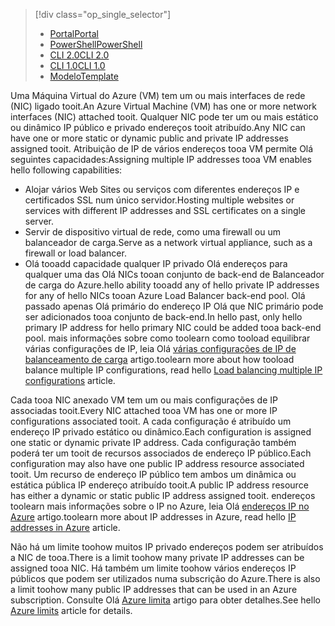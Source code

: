 > [!div class="op_single_selector"]
> * [<span data-ttu-id="c5974-101">Portal</span><span class="sxs-lookup"><span data-stu-id="c5974-101">Portal</span></span>](../articles/virtual-network/virtual-network-multiple-ip-addresses-portal.md)
> * [<span data-ttu-id="c5974-102">PowerShell</span><span class="sxs-lookup"><span data-stu-id="c5974-102">PowerShell</span></span>](../articles/virtual-network/virtual-network-multiple-ip-addresses-powershell.md)
> * [<span data-ttu-id="c5974-103">CLI 2.0</span><span class="sxs-lookup"><span data-stu-id="c5974-103">CLI 2.0</span></span>](../articles/virtual-network/virtual-network-multiple-ip-addresses-cli.md)
> * [<span data-ttu-id="c5974-104">CLI 1.0</span><span class="sxs-lookup"><span data-stu-id="c5974-104">CLI 1.0</span></span>](../articles/virtual-network/virtual-network-multiple-ip-addresses-cli-nodejs.md)
> * [<span data-ttu-id="c5974-105">Modelo</span><span class="sxs-lookup"><span data-stu-id="c5974-105">Template</span></span>](../articles/virtual-network/virtual-network-multiple-ip-addresses-template.md)
>

<span data-ttu-id="c5974-106">Uma Máquina Virtual do Azure (VM) tem um ou mais interfaces de rede (NIC) ligado tooit.</span><span class="sxs-lookup"><span data-stu-id="c5974-106">An Azure Virtual Machine (VM) has one or more network interfaces (NIC) attached tooit.</span></span> <span data-ttu-id="c5974-107">Qualquer NIC pode ter um ou mais estático ou dinâmico IP público e privado endereços tooit atribuído.</span><span class="sxs-lookup"><span data-stu-id="c5974-107">Any NIC can have one or more static or dynamic public and private IP addresses assigned tooit.</span></span> <span data-ttu-id="c5974-108">Atribuição de IP de vários endereços tooa VM permite Olá seguintes capacidades:</span><span class="sxs-lookup"><span data-stu-id="c5974-108">Assigning multiple IP addresses tooa VM enables hello following capabilities:</span></span>

* <span data-ttu-id="c5974-109">Alojar vários Web Sites ou serviços com diferentes endereços IP e certificados SSL num único servidor.</span><span class="sxs-lookup"><span data-stu-id="c5974-109">Hosting multiple websites or services with different IP addresses and SSL certificates on a single server.</span></span>
* <span data-ttu-id="c5974-110">Servir de dispositivo virtual de rede, como uma firewall ou um balanceador de carga.</span><span class="sxs-lookup"><span data-stu-id="c5974-110">Serve as a network virtual appliance, such as a firewall or load balancer.</span></span>
* <span data-ttu-id="c5974-111">Olá tooadd capacidade qualquer IP privado Olá endereços para qualquer uma das Olá NICs tooan conjunto de back-end de Balanceador de carga do Azure.</span><span class="sxs-lookup"><span data-stu-id="c5974-111">hello ability tooadd any of hello private IP addresses for any of hello NICs tooan Azure Load Balancer back-end pool.</span></span> <span data-ttu-id="c5974-112">Olá passado apenas Olá primário do endereço IP Olá que NIC primário pode ser adicionados tooa conjunto de back-end.</span><span class="sxs-lookup"><span data-stu-id="c5974-112">In hello past, only hello primary IP address for hello primary NIC could be added tooa back-end pool.</span></span> <span data-ttu-id="c5974-113">mais informações sobre como toolearn como tooload equilibrar várias configurações de IP, leia Olá [várias configurações de IP de balanceamento de carga](../articles/load-balancer/load-balancer-multiple-ip.md?toc=%2fazure%2fvirtual-network%2ftoc.json) artigo.</span><span class="sxs-lookup"><span data-stu-id="c5974-113">toolearn more about how tooload balance multiple IP configurations, read hello [Load balancing multiple IP configurations](../articles/load-balancer/load-balancer-multiple-ip.md?toc=%2fazure%2fvirtual-network%2ftoc.json) article.</span></span>

<span data-ttu-id="c5974-114">Cada tooa NIC anexado VM tem um ou mais configurações de IP associadas tooit.</span><span class="sxs-lookup"><span data-stu-id="c5974-114">Every NIC attached tooa VM has one or more IP configurations associated tooit.</span></span> <span data-ttu-id="c5974-115">A cada configuração é atribuído um endereço IP privado estático ou dinâmico.</span><span class="sxs-lookup"><span data-stu-id="c5974-115">Each configuration is assigned one static or dynamic private IP address.</span></span> <span data-ttu-id="c5974-116">Cada configuração também poderá ter um tooit de recursos associados de endereço IP público.</span><span class="sxs-lookup"><span data-stu-id="c5974-116">Each configuration may also have one public IP address resource associated tooit.</span></span> <span data-ttu-id="c5974-117">Um recurso de endereço IP público tem ambos um dinâmica ou estática pública IP endereço atribuído tooit.</span><span class="sxs-lookup"><span data-stu-id="c5974-117">A public IP address resource has either a dynamic or static public IP address assigned tooit.</span></span> <span data-ttu-id="c5974-118">endereços toolearn mais informações sobre o IP no Azure, leia Olá [endereços IP no Azure](../articles/virtual-network/virtual-network-ip-addresses-overview-arm.md) artigo.</span><span class="sxs-lookup"><span data-stu-id="c5974-118">toolearn more about IP addresses in Azure, read hello [IP addresses in Azure](../articles/virtual-network/virtual-network-ip-addresses-overview-arm.md) article.</span></span> 

<span data-ttu-id="c5974-119">Não há um limite toohow muitos IP privado endereços podem ser atribuídos a NIC de tooa.</span><span class="sxs-lookup"><span data-stu-id="c5974-119">There is a limit toohow many private IP addresses can be assigned tooa NIC.</span></span> <span data-ttu-id="c5974-120">Há também um limite toohow vários endereços IP públicos que podem ser utilizados numa subscrição do Azure.</span><span class="sxs-lookup"><span data-stu-id="c5974-120">There is also a limit toohow many public IP addresses that can be used in an Azure subscription.</span></span> <span data-ttu-id="c5974-121">Consulte Olá [Azure limita](../articles/azure-subscription-service-limits.md?toc=%2fazure%2fvirtual-network%2ftoc.json#azure-resource-manager-virtual-networking-limits) artigo para obter detalhes.</span><span class="sxs-lookup"><span data-stu-id="c5974-121">See hello [Azure limits](../articles/azure-subscription-service-limits.md?toc=%2fazure%2fvirtual-network%2ftoc.json#azure-resource-manager-virtual-networking-limits) article for details.</span></span>
